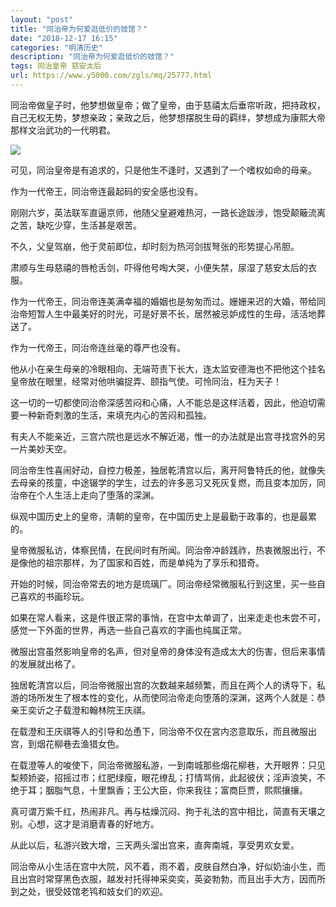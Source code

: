```yaml
---
layout: "post"
title: "同治帝为何爱逛低价的妓馆？"
date: "2018-12-17 16:15"
categories: "明清历史"
description: "同治帝为何爱逛低价的妓馆？"
tags: 同治皇帝 慈安太后
url: https://www.y5000.com/zgls/mq/25777.html
---
```






同治帝做皇子时，他梦想做皇帝；做了皇帝，由于慈禧太后垂帘听政，把持政权，自己无权无势，梦想亲政；亲政之后，他梦想摆脱生母的羁绊，梦想成为康熙大帝那样文治武功的一代明君。

![](https://img.y5000.com/uploads/allimg/170927/13-1F92G1443H60.jpg)

可见，同治皇帝是有追求的，只是他生不逢时，又遇到了一个嗜权如命的母亲。

作为一代帝王，同治帝连最起码的安全感也没有。

刚刚六岁，英法联军直逼京师，他随父皇避难热河，一路长途跋涉，饱受颠簸流离之苦，缺吃少穿，生活甚是艰苦。

不久，父皇驾崩，他于灵前即位，却时刻为热河剑拔弩张的形势提心吊胆。

肃顺与生母慈禧的唇枪舌剑，吓得他号啕大哭，小便失禁，尿湿了慈安太后的衣服。

作为一代帝王，同治帝连美满幸福的婚姻也是匆匆而过。姗姗来迟的大婚，带给同治帝短暂人生中最美好的时光，可是好景不长，居然被忌妒成性的生母，活活地葬送了。

作为一代帝王，同治帝连丝毫的尊严也没有。

他从小在亲生母亲的冷眼相向、无端苛责下长大，连太监安德海也不把他这个挂名皇帝放在眼里，经常对他哄骗捉弄、颐指气使。可怜同治，枉为天子！

这一切的一切都使同治帝深感苦闷和心痛，人不能总是这样活着，因此，他迫切需要一种新奇刺激的生活，来填充内心的苦闷和孤独。

有夫人不能亲近，三宫六院也是远水不解近渴，惟一的办法就是出宫寻找宫外的另一片美妙天空。

同治帝生性喜闹好动，自控力极差，独居乾清宫以后，离开阿鲁特氏的他，就像失去母亲的孩童，中途辍学的学生，过去的许多恶习又死灰复燃，而且变本加厉，同治帝在个人生活上走向了堕落的深渊。

纵观中国历史上的皇帝，淸朝的皇帝，在中国历史上是最勤于政事的，也是最累的。

皇帝微服私访，体察民情，在民间时有所闻。同治帝冲龄践祚，热衷微服出行，不是像他的祖宗那样，为了国家和百姓，而是单纯为了享乐和猎奇。

开始的时候，同治帝常去的地方是琉璃厂。同治帝经常微服私行到这里，买一些自己喜欢的书画珍玩。

如果在常人看来，这是件很正常的事悄，在宫中太单调了，出来走走也未尝不可，感觉一下外面的世界，再选一些自己喜欢的字画也纯属正常。

微服出宫虽然影响皇帝的名声，但对皇帝的身体没有造成太大的伤害，但后来事情的发展就出格了。

独居乾清宫以后，同治帝微服出宫的次数越来越频繁，而且在两个人的诱导下，私游的场所发生了根本性的变化，从而使同治帝走向堕落的深渊，这两个人就是：恭亲王奕䜣之子载澄和翰林院王庆祺。

在载澄和王庆祺等人的引导和怂恿下，同治帝不仅在宮内恣意取乐，而且微服出宫，到烟花柳巷去渔猎女色。

在载澄等人的唆使下，同治帝微服私游，一到南城那些烟花柳巷，大开眼界：只见梨颊娇姿，招摇过市；红肥绿瘦，眼花缭乱；打情骂俏，此起彼伏；淫声浪笑，不绝于耳；胭脂气息，十里飘香；王公大臣，你来我往；富商巨贾，熙熙攘攘。

真可谓万紫千红，热闹非凡。再与枯燥沉闷、拘于礼法的宫中相比，简直有天壤之别。心想，这才是消磨青春的好地方。

从此以后，私游兴致大增，三天两头溜出宫来，直奔南城，享受男欢女爱。

同治帝从小生活在宫中大院，风不着，雨不着，皮肤自然白净，好似奶油小生，而且出宫时常穿黑色衣服，越发衬托得神采奕奕，英姿勃勃，而且出手大方，因而所到之处，很受妓馆老鸨和妓女们的欢迎。
